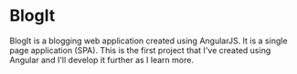 # BlogIt
BlogIt is a blogging web application created using AngularJS.
It is a single page application (SPA).
This is the first project that I've created using Angular and I'll develop it further as I learn more.
